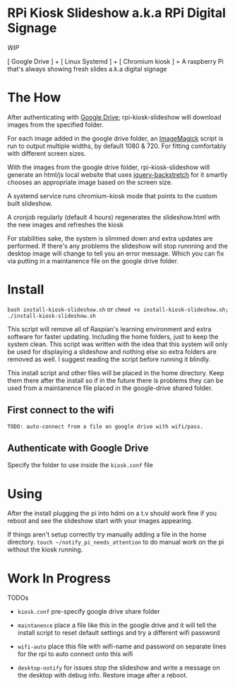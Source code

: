 # RPi Kiosk Slideshow a.k.a RPi Digital Signage

*WIP*

[ Google Drive ] + [ Linux Systemd ] + [ Chromium kiosk ] = A raspberry Pi that's always showing fresh slides a.k.a digital signage

# The How

After authenticating with [Google Drive](https://github.com/odeke-em/drive); rpi-kiosk-slideshow will download images from the specified folder.

For each image added in the google drive folder, an [ImageMagick](https://www.imagemagick.org/Usage/) script is run to output multiple widths, by default 1080 & 720. For fitting comfortably with different screen sizes.

With the images from the google drive folder, rpi-kiosk-slideshow will generate an html/js local website that uses [jquery-backstretch](https://github.com/jquery-backstretch/jquery-backstretch) for it smartly chooses an appropriate image based on the screen size.

A systemd service runs chromium-kiosk mode that points to the custom built slideshow.

A cronjob regularly (default 4 hours) regenerates the slideshow.html with the new images and refreshes the kiosk

For stabilities sake, the system is slimmed down and extra updates are performed. If there's any problems the slideshow will stop runnning and the desktop image will change to tell you an error message. Which you can fix via putting in a maintanence file on the google drive folder.

# Install

`bash install-kiosk-slideshow.sh` or `chmod +x install-kiosk-slideshow.sh; ./install-kiosk-slideshow.sh`

This script will remove all of Raspian's learning environment and extra software for faster updating. Including the home folders, just to keep the system clean. This script was written with the idea that this system will only be used for displaying a slideshow and nothing else so extra folders are removed as well. I suggest reading the script before running it blindly.

This install script and other files will be placed in the home directory. Keep them there after the install so if in the future there is problems they can be used from a maintanence file placed in the google-drive shared folder.

## First connect to the wifi

    TODO: auto-connect from a file on google drive with wifi/pass.

## Authenticate with Google Drive

Specify the folder to use inside the `kiosk.conf` file

# Using

After the install plugging the pi into hdmi on a t.v should work fine if you reboot and see the slideshow start with your images appearing.

If things aren't setup correctly try manually adding a file in the home directory. `touch ~/notify_pi_needs_attention` to do manual work on the pi without the kiosk running.


# Work In Progress

TODOs

- `kiosk.conf` pre-specify google drive share folder

- `maintanence` place a file like this in the google drive and it will tell the install script to reset default settings and try a different wifi password

- `wifi-auto` place this file with wifi-name and password on separate lines for the rpi to auto connect onto this wifi

- `desktop-notify` for issues stop the slideshow and write a message on the desktop with debug info. Restore image after a reboot.
